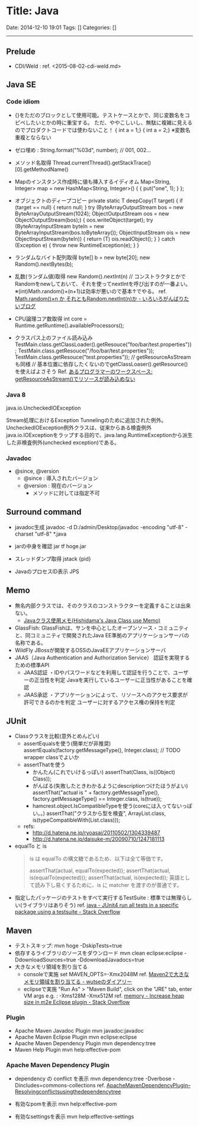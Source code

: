 # Title: Java

Date: 2014-12-10 19:01
Tags: []
Categories: []

---

## Prelude

* CDI/Weld : ref. <2015-08-02-cdi-weld.md>

## Java SE

### Code idiom

* {}をただのブロックとして使用可能。テストケースとかで、同じ変数名をコピペしたいとかの時に重宝する。
	ただ、ややこしいし、無駄に複雑に見えるのでプロダクトコードでは使わないこと！
		{ int a = 1;}
		{ int a = 2;}
		※変数名重複とならない

* ゼロ埋め :
		String.format("%03d", number); // 001, 002…

* メソッド名取得
		Thread.currentThread().getStackTrace()[0].getMethodName()

* Mapのインスタンス作成時に値も挿入するイディオム
		Map<String, Integer> map = new HashMap<String, Integer>() {
			{
				put("one", 1);
			}
		};

* オブジェクトのディープコピー
		private static <T> T deepCopy(T target) {
			if (target == null) {
				return null;
			}
			try (ByteArrayOutputStream bos = new ByteArrayOutputStream(1024);
					ObjectOutputStream oos = new ObjectOutputStream(bos);) {
				oos.writeObject(target);
				try (ByteArrayInputStream byteIn = new ByteArrayInputStream(bos.toByteArray());
						ObjectInputStream ois = new ObjectInputStream(byteIn)) {
					return (T) ois.readObject();
				}
			} catch (Exception e) {
				throw new RuntimeException(e);
			}
		}

* ランダムなバイト配列取得
		byte[] b = new byte[20];
		new Random().nextBytes(b);

* 乱数(ランダム値)取得
		new Random().nextInt(n)
		// コンストラクタとかでRandomをnewしておいて、それを使ってnextIntを呼び出すのが一番よい。
	※(int)Math.random()×(n+1)は効率が悪いので基本↑でやる。
	ref. [Math.random()×n か それともRandom.nextInt(n)か - いろいろがんばりたいブログ](http://pushl.hatenablog.com/entry/2012/11/03/004027)

* CPU論理コア数取得
		int core = Runtime.getRuntime().availableProcessors();

* クラスパス上のファイル読み込み
		TestMain.class.getClassLoader().getResouce("foo/bar/test.properties"));
		TestMain.class.getResouce("/foo/bar/test.properties"));
		TestMain.class.getResouce("test.properties"));
		// getResourceAsStreamも同様
		// 基本位置に依存したくないのでgetClassLoaser().getResource()を使えばよさそう
	Ref. [あるプログラマーのワークスペース: getResourceAsStream()でリソースが読み込めない](http://aarkiton.blogspot.jp/2011/09/getresourceasstream.html)

### Java 8

java.io.UncheckedIOException

Stream処理におけるException Tunnelingのために追加された例外。
UncheckedIOException例外クラスは、従来からある検査例外java.io.IOExceptionをラップする目的で、java.lang.RuntimeExceptionから派生した非検査例外(unchecked exception)である。

### Javadoc

* @since, @version
	* @since : 導入されたバージョン
	* @version : 現在のバージョン
		* メソッドに対しては指定不可

## Surround command

* javadoc生成
		javadoc -d D:/admin/Desktop/javadoc -encoding "utf-8" -charset "utf-8" *.java

* jarの中身を確認
		jar tf hoge.jar

* スレッドダンプ取得
		jstack {pid}

* JavaのプロセスID表示
		JPS

## Memo

* 無名内部クラスでは、そのクラスのコンストラクターを定義することは出来ない。
	* [Javaクラス使用メモ(Hishidama's Java Class use Memo)](http://www.ne.jp/asahi/hishidama/home/tech/java/class_use.html#anonymous_class)
* GlassFish:
	GlassFishは、サンを中心としたオープンソース・コミュニティと、同コミュニティで開発されたJava EE準拠のアプリケーションサーバの名称である。
* WildFly
	JBossが開発するOSSのJavaEEアプリケーションサーバ
* JAAS（Java Authentication and Authorization Service）
	認証を実現するための標準API
	* JAAS認証	・IDやパスワードなどを利用して認証を行うことで、ユーザーの正当性を判定
		Javaを実行しているユーザーに正当性があることを確認
	* JAAS承認	・アプリケーションによって、リソースへのアクセス要求が許可できるのかを判定
		ユーザーに対するアクセス権の保持を判定

## JUnit

* Classクラスを比較(意外とめんどい)
	* assertEqualsを使う(簡単だが非推奨)
			assertEquals(factory.getMessageType(), Integer.class); // TODO wrapper classでよいか
	* assertThatを使う
		* かんたん(これでいけるっぽい)
				assertThat(Class, is((Object) Class));
		* がんばる(失敗したときわかるようにdescriptionつけたほうがよい)
				assertThat("actual is " + factory.getMessageType(), factory.getMessageType() == Integer.class, is(true));
		* hamcrest.object.IsCompatibleTypeを使う(coreには入ってないっぽい。。)
				assertThat("クラスから型を検査", ArrayList.class, is(typeCompatibleWith(List.class)));
	* refs:
		* <http://d.hatena.ne.jp/ryoasai/20110502/1304339487>
		* <http://d.hatena.ne.jp/daisuke-m/20090710/1247181113>
* equalTo と is
	> is は equalTo の構文糖であるため、以下は全て等価です。
	>
	> assertThat(actual, equalTo(expected));
	> assertThat(actual, is(equalTo(expected)));
	> assertThat(actual, is(expected));
	> 英語として読み下し易くするために、is に matcher を渡すのが普通です。
* 指定したパッケージのテストをすべて実行するTestSuite :
	標準では無理らしい(ライブラリはありそう) ref. [java - JUnit4 run all tests in a specific package using a testsuite - Stack Overflow](http://stackoverflow.com/questions/7331214/junit4-run-all-tests-in-a-specific-package-using-a-testsuite)

## Maven

* テストスキップ:
		mvn hoge -DskipTests=true
* 依存するライブラリのソースをダウンロード
		mvn clean eclipse:eclipse -DdownloadSources=true -DdownloadJavadocs=true
* 大きなメモリ領域を割り当てる
	* consoleで実施
			set MAVEN_OPTS=-Xmx2048M
		ref. [Maven2で大きなメモリ領域を割り当てる - wutseのダイアリー](http://d.hatena.ne.jp/wutse/20071102/1193975925)
	* eclipseで実施
			"Run As" > "Maven Build", click on the "JRE" tab, enter VM args e.g. : -Xms128M -Xmx512M
		ref. [memory - Increase heap size in m2e Eclipse plugin - Stack Overflow](http://stackoverflow.com/questions/7899221/increase-heap-size-in-m2e-eclipse-plugin)

### Plugin

* Apache Maven Javadoc Plugin
		mvn javadoc:javadoc
* Apache Maven Eclipse Plugin
		mvn eclipse:eclipse
* Apache Maven Dependency Plugin
		mvn dependency:tree
* Maven Help Plugin
		mvn help:effective-pom

### Apache Maven Dependency Plugin

* dependency の conflict を表示
		mvn dependency:tree -Dverbose -Dincludes=commons-collections
	ref. [ApacheMavenDependencyPlugin&#x2013;Resolvingconflictsusingthedependencytree](https://maven.apache.org/plugins/maven-dependency-plugin/examples/resolving-conflicts-using-the-dependency-tree.html)

* 有効なpomを表示
		mvn help:effective-pom
* 有効なsettingsを表示
		mvn help:effective-settings

